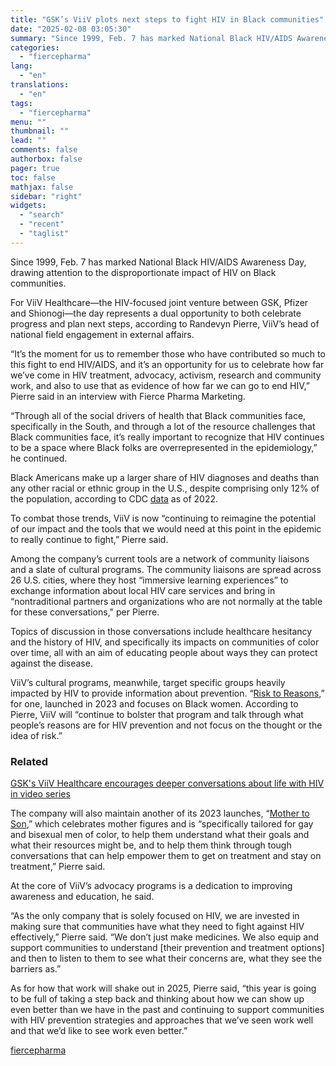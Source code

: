 ```yaml
---
title: "GSK’s ViiV plots next steps to fight HIV in Black communities"
date: "2025-02-08 03:05:30"
summary: "Since 1999, Feb. 7 has marked National Black HIV/AIDS Awareness Day, drawing attention to the disproportionate impact of HIV on Black communities. For ViiV Healthcare—the HIV-focused joint venture between GSK, Pfizer and Shionogi—the day represents a dual opportunity to both celebrate progress and plan next steps, according to Randevyn Pierre,..."
categories:
  - "fiercepharma"
lang:
  - "en"
translations:
  - "en"
tags:
  - "fiercepharma"
menu: ""
thumbnail: ""
lead: ""
comments: false
authorbox: false
pager: true
toc: false
mathjax: false
sidebar: "right"
widgets:
  - "search"
  - "recent"
  - "taglist"
---
```


Since 1999, Feb. 7 has marked National Black HIV/AIDS Awareness Day, drawing attention to the disproportionate impact of HIV on Black communities.

For ViiV Healthcare—the HIV-focused joint venture between GSK, Pfizer and Shionogi—the day represents a dual opportunity to both celebrate progress and plan next steps, according to Randevyn Pierre, ViiV’s head of national field engagement in external affairs.

“It’s the moment for us to remember those who have contributed so much to this fight to end HIV/AIDS, and it’s an opportunity for us to celebrate how far we’ve come in HIV treatment, advocacy, activism, research and community work, and also to use that as evidence of how far we can go to end HIV,” Pierre said in an interview with Fierce Pharma Marketing.

“Through all of the social drivers of health that Black communities face, specifically in the South, and through a lot of the resource challenges that Black communities face, it’s really important to recognize that HIV continues to be a space where Black folks are overrepresented in the epidemiology,” he continued.

Black Americans make up a larger share of HIV diagnoses and deaths than any other racial or ethnic group in the U.S., despite comprising only 12% of the population, according to CDC [data](https://www.kff.org/hivaids/fact-sheet/the-impact-of-hiv-on-black-people-in-the-united-states/) as of 2022.

To combat those trends, ViiV is now “continuing to reimagine the potential of our impact and the tools that we would need at this point in the epidemic to really continue to fight,” Pierre said.

Among the company’s current tools are a network of community liaisons and a slate of cultural programs. The community liaisons are spread across 26 U.S. cities, where they host “immersive learning experiences” to exchange information about local HIV care services and bring in “nontraditional partners and organizations who are not normally at the table for these conversations," per Pierre.

Topics of discussion in those conversations include healthcare hesitancy and the history of HIV, and specifically its impacts on communities of color over time, all with an aim of educating people about ways they can protect against the disease.

ViiV’s cultural programs, meanwhile, target specific groups heavily impacted by HIV to provide information about prevention. “[Risk to Reasons](https://www.fiercepharma.com/marketing/gsk-minimizes-risk-and-focuses-reason-new-campaign-aimed-hiv-prevention-black-women),” for one, launched in 2023 and focuses on Black women. According to Pierre, ViiV will “continue to bolster that program and talk through what people’s reasons are for HIV prevention and not focus on the thought or the idea of risk.”


### Related



[GSK's ViiV Healthcare encourages deeper conversations about life with HIV in video series](/marketing/gsks-viiv-healthcare-encourages-deeper-conversations-about-life-hiv-video-series)



The company will also maintain another of its 2023 launches, “[Mother to Son](https://www.fiercepharma.com/marketing/viiv-brings-together-sons-and-mothers-all-kinds-new-initiative-hiv),” which celebrates mother figures and is “specifically tailored for gay and bisexual men of color, to help them understand what their goals and what their resources might be, and to help them think through tough conversations that can help empower them to get on treatment and stay on treatment,” Pierre said.

At the core of ViiV’s advocacy programs is a dedication to improving awareness and education, he said.

“As the only company that is solely focused on HIV, we are invested in making sure that communities have what they need to fight against HIV effectively,” Pierre said. “We don’t just make medicines. We also equip and support communities to understand [their prevention and treatment options] and then to listen to them to see what their concerns are, what they see the barriers as.”

As for how that work will shake out in 2025, Pierre said, “this year is going to be full of taking a step back and thinking about how we can show up even better than we have in the past and continuing to support communities with HIV prevention strategies and approaches that we’ve seen work well and that we’d like to see work even better.”

[fiercepharma](https://www.fiercepharma.com/marketing/how-viiv-healthcare-plans-show-even-better-fight-against-hiv-black-communities)
